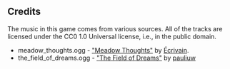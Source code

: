 ## Credits
The music in this game comes from various sources.  All of the tracks are licensed under the CC0 1.0 Universal license, i.e., in the public domain.

* meadow_thoughts.ogg - ["Meadow Thoughts"](https://opengameart.org/content/meadow-thoughts) by [Écrivain](https://opengameart.org/users/%C3%A9crivain).
* the_field_of_dreams.ogg - ["The Field of Dreams"](https://opengameart.org/content/the-field-of-dreams) by [pauliuw](https://opengameart.org/users/pauliuw)
